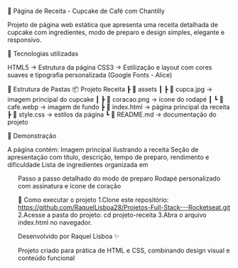 🧁 Página de Receita - Cupcake de Café com Chantilly

Projeto de página web estática que apresenta uma receita detalhada de cupcake com ingredientes, modo de preparo e design simples, elegante e responsivo.

🚀 Tecnologias utilizadas

HTML5 → Estrutura da página
CSS3 → Estilização e layout com cores suaves e tipografia personalizada (Google Fonts - Alice)

📂 Estrutura de Pastas
📦 Projeto Receita
 ┣ 📂 assets
 ┃ ┣ 📜 cupca.jpg       → imagem principal do cupcake
 ┃ ┣ 📜 coracao.png     → ícone do rodapé
 ┃ ┗ 📜 cafe.webp       → imagem de fundo
 ┣ 📜 index.html        → página principal da receita
 ┣ 📜 style.css         → estilos da página
 ┗ 📜 README.md         → documentação do projeto

📸 Demonstração

A página contém:
Imagem principal ilustrando a receita
Seção de apresentação com título, descrição, tempo de preparo, rendimento e dificuldade
Lista de ingredientes organizada em <ul>
Passo a passo detalhado do modo de preparo
Rodapé personalizado com assinatura e ícone de coração

🔧 Como executar o projeto
1.Clone este repositório:
https://github.com/RaquelLisboa28/Projetos-Full-Stack---Rocketseat.git
2.Acesse a pasta do projeto:
cd projeto-receita
3.Abra o arquivo index.html no navegador.

Desenvolvido por Raquel Lisboa ✨

Projeto criado para prática de HTML e CSS, combinando design visual e conteúdo funcional
